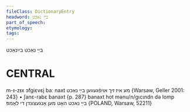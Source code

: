 ```yaml
---
fileClass: DictionaryEntry
headword: בײַ נאַכט
part_of_speech: 
etymology: 
tags: 
---
```

בײַ נאַכט
בײַנאַכט

CENTRAL
========

m-ᵻ-zᵻx ɔfgiɛvɛj baː naxt מע איז זיך אויפֿגעווען בײַ נאַכט {Warsaw, Geller 2001: 243}
	•	ʃanɛ-rabɛ banaxt {p. 287}
banaxt hot mənu/n/gɩcɩndn də lomp בײַ נאכט האָט מען אָנגעצונדן די לאָמפּ {POLAND, Warsaw, 52211}
